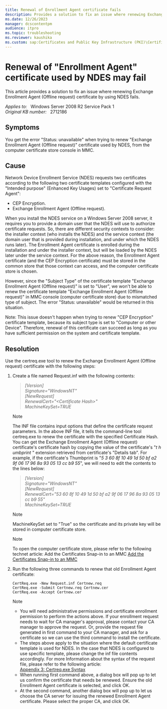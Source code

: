 ```yaml
---
title: Renewal of Enrollment Agent certificate fails
description: Provides a solution to fix an issue where renewing Exchange Enrollment Agent (Offline request) certificate by using NDES fails.
ms.date: 12/26/2023
manager: dcscontentpm
audience: itpro
ms.topic: troubleshooting
ms.reviewer: kaushika
ms.custom: sap:Certificates and Public Key Infrastructure (PKI)\Certificate Enrollment Technologies (Auto Enrollment, NDES, CWE, CEP, CES), csstroubleshoot
---
```

# Renewal of "Enrollment Agent" certificate used by NDES may fail

This article provides a solution to fix an issue where renewing Exchange Enrollment Agent (Offline request) certificate by using NDES fails.

_Applies to:_ &nbsp; Windows Server 2008 R2 Service Pack 1  
_Original KB number:_ &nbsp; 2712186

## Symptoms

You get the error "Status: unavailable" when trying to renew "Exchange Enrollment Agent (Offline request)" certificate used by NDES, from the computer certificate store console in MMC.

## Cause

Network Device Enrollment Service (NDES) requests two certificates according to the following two certificate templates configured with the "Intended purpose" (Enhanced Key Usages) set to "Certificate Request Agent":

- CEP Encryption.
- Exchange Enrollment Agent (Offline request).

When you install the NDES service on a Windows Server 2008 server, it requires you to provide a domain user that the NDES will use to authorize certificate requests. So, there are different security contexts to consider: the installer context (who installs the NDES) and the service context (the domain user that is provided during installation, and under which the NDES runs later). The Enrollment Agent certificate is enrolled during the installation and under the installer context, but will be loaded by the NDES later under the service context. For the above reason, the Enrollment Agent certificate (and the CEP Encryption certificate) must be stored in the common store that those context can access, and the computer certificate store is chosen.

However, since the "Subject Type" of the certificate template "Exchange Enrollment Agent (Offline request)" is set to "User", we won't be able to renew the certificate template "Exchange Enrollment Agent (Offline request)" in MMC console (computer certificate store) due to mismatched type of subject. The error "Status: unavailable" would be returned in this situation.

Note: This issue doesn't happen when trying to renew "CEP Encryption" certificate template, because its subject type is set to "Computer or other Device". Therefore, renewal of this certificate can succeed as long as you have sufficient permission on the system and certificate template.  

## Resolution

Use the certreq.exe tool to renew the Exchange Enrollment Agent (Offline request) certificate with the following steps:

1. Create a file named Request.inf with the following contents:  

    > *[Version]*  
    *Signature="$Windows NT$"*  
    *[NewRequest]*  
    *RenewalCert="\<Certificate Hash>"*  
    *MachineKeySet=TRUE*  

    > [!Note]
    > The INF file contains input options that define the certificate request parameters. In the above INF file, it tells the command-line tool certreq.exe to renew the certificate with the specified Certificate Hash. You can get the Exchange Enrollment Agent (Offline request) certificate's certificate hash by copying the value of the certificate's "*t* *h* *umbprint* " extension retrieved from certificate's "Details tab". For example, if the certificate's Thumbprint is "*5* *3 60 8f 10 49 1d 50 bf a2 9f 06 17 96 8a 93 05 13 cc b9 55*", we will need to edit the contents to the lines below:

    > *[Version]*  
     *Signature="$Windows NT$"*  
     *[NewRequest]*  
     *RenewalCert="53 60 8f 10 49 1d 50 bf a2 9f 06 17 96 8a 93 05 13 cc b9 55"*  
     *MachineKeySet=TRUE*  

    > [!Note]
    > MachineKeySet set to "True" so the certificate and its private key will be stored in computer certificate store.

   > [!Note]
   > To open the computer certificate store, please refer to the following technet article:
    Add the Certificates Snap-in to an MMC
    [Add the Certificates Snap-in to an MMC](https://technet.microsoft.com/library/cc754431%28v=ws.10%29.aspx#bkmk_computer)  

2. Run the following three commands to renew that old Enrollment Agent certificate:  

    ```console
    CertReq.exe -New Request.inf Certnew.req  
    CertReq.exe -Submit Certnew.req Certnew.cer  
    CertReq.exe -Accept Certnew.cer  
    ```

    > [!Note]
    >
    > - You will need administrative permissions and certificate enrollment permission to perform the actions above. If your enrollment request needs to wait for CA manager's approval, please contact your CA manager to approve the request. Or, provide the request file generated in first command to your CA manager, and ask for a certificate so we can use the third command to install the certificate.
    > - The steps above apply to the situation where the default certificate template is used for NDES. In the case that NDES is configured to use specific template, please change the inf file contents accordingly. For more Information about the syntax of the request file, please refer to the following article:  
    [Appendix 3: Certreq.exe Syntax](https://technet.microsoft.com/library/cc736326%28v=ws.10%29.aspx)  
    > - When running first command above, a dialog box will pop up to let us confirm the certificate that needs be renewed. Ensure the old Enrollment Agent certificate is selected, and click OK.
    > - At the second command, another dialog box will pop up to let us choose the CA server for issuing the renewed Enrollment Agent certificate. Please select the proper CA, and click OK.
